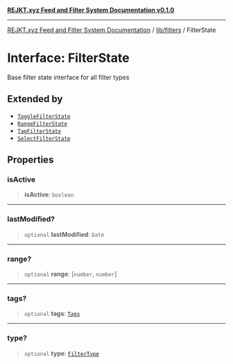 [**REJKT.xyz Feed and Filter System Documentation v0.1.0**](../../../README.md)

***

[REJKT.xyz Feed and Filter System Documentation](../../../modules.md) / [lib/filters](../README.md) / FilterState

# Interface: FilterState

Base filter state interface for all filter types

## Extended by

- [`ToggleFilterState`](ToggleFilterState.md)
- [`RangeFilterState`](RangeFilterState.md)
- [`TagFilterState`](TagFilterState.md)
- [`SelectFilterState`](SelectFilterState.md)

## Properties

### isActive

> **isActive**: `boolean`

***

### lastModified?

> `optional` **lastModified**: `Date`

***

### range?

> `optional` **range**: \[`number`, `number`\]

***

### tags?

> `optional` **tags**: [`Tags`](../../tagData/type-aliases/Tags.md)

***

### type?

> `optional` **type**: [`FilterType`](../type-aliases/FilterType.md)
